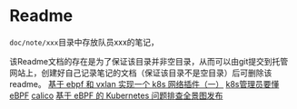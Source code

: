 # Readme

`doc/note/xxx`目录中存放队员xxx的笔记，

该Readme文档的存在是为了保证该目录并非空目录，从而可以由git提交到托管网站上，创建好自己记录笔记的文档（保证该目录不是空目录）后可删除该readme。
[基于 ebpf 和 vxlan 实现一个 k8s 网络插件（一）](https://zhuanlan.zhihu.com/p/565254116)
[k8s管理员要懂eBPF](https://www.jianshu.com/p/3e21bb174445)
[calico](https://www.tigera.io/blog/introducing-the-calico-ebpf-dataplane/)
[基于 eBPF 的 Kubernetes 问题排查全景图发布](https://developer.aliyun.com/article/879258)
